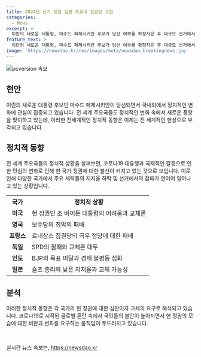 ```yaml
---
title: 2024년 선거 정권 심판 주요국 집권당 고전
categories:
  - News
excerpt: >
  이란의 새로운 대통령, 마수드 페제시키안 후보가 당선 여부를 확정지은 후 대규모 선거에서 정권 심판을 받았다.  미국, 영국, 프랑스, 독일, 인도, 일본 등 세계 주요국에서 집권 세력의 약화가 나타나고 있으며, 코로나19 대유행 및 경기 불황으로 인해 국민들의 불만이 고조되고 있다. 이와 함께, 세계적으로 정치적인 불안정이 늘어나고 있으며, 집권 세력의 실수로 극우세력이 확장되는 상황이다.
feature_text: >
  이란의 새로운 대통령, 마수드 페제시키안 후보가 당선 여부를 확정지은 후 대규모 선거에서 정권 심판을 받았다.  미국, 영국, 프랑스, 독일, 인도, 일본 등 세계 주요국에서 집권 세력의 약화가 나타나고 있으며, 코로나19 대유행 및 경기 불황으로 인해 국민들의 불만이 고조되고 있다. 이와 함께, 세계적으로 정치적인 불안정이 늘어나고 있으며, 집권 세력의 실수로 극우세력이 확장되는 상황이다.
image: 'https://newsdao.kr/res/images/meta/newsdao_breakingnews.jpg'
---
```


<p><img src="https://newsdao.kr/res/images/meta/newsdao_breakingnews.jpg" alt="pcversion 속보" /></p>

<h2 data-ke-size="size26">현안</h2>

<p data-ke-size="size16">이란의 새로운 대통령 후보인 마수드 페제시키안이 당선되면서 국내외에서 정치적인 변화에 관심이 집중되고 있습니다. 전 세계 주요국들도 정치적인 변화 속에서 새로운 풍향을 맞이하고 있는데, 이러한 전세계적인 정치적 동향은 이제는 전 세계적인 현상으로 부각되고 있습니다.</p>

<h2 data-ke-size="size26">정치적 동향</h2>

<p data-ke-size="size16">전 세계 주요국들의 정치적 상황을 살펴보면, 코로나19 대유행과 국제적인 갈등으로 인한 민심의 변화로 인해 현 국가 정권에 대한 불신이 커지고 있는 것으로 보입니다. 이로 인해 다양한 국가에서 주요 세력들의 지지율 하락 및 선거에서의 참패가 연이어 일어나고 있는 상황입니다.</p>

<table>
    <tr>
        <th>국가</th>
        <th>정치적 상황</th>
    </tr>
    <tr>
        <td style="text-align: center; height: 17px;"><b>미국</b></td>
        <td>현 정권인 조 바이든 대통령의 어려움과 교체론</td>
    </tr>
    <tr>
        <td style="text-align: center; height: 17px;"><b>영국</b></td>
        <td>보수당의 최악의 패배</td>
    </tr>
    <tr>
        <td style="text-align: center; height: 17px;"><b>프랑스</b></td>
        <td>르네상스 집권당의 극우 정당에 대한 패배</td>
    </tr>
    <tr>
        <td style="text-align: center; height: 17px;"><b>독일</b></td>
        <td>SPD의 참패와 교체론 대두</td>
    </tr>
    <tr>
        <td style="text-align: center; height: 17px;"><b>인도</b></td>
        <td>BJP의 목표 미달과 경제 불평등 심화</td>
    </tr>
    <tr>
        <td style="text-align: center; height: 17px;"><b>일본</b></td>
        <td>숄츠 총리의 낮은 지지율과 교체 가능성</td>
    </tr>
</table>

<h2 data-ke-size="size26">분석</h2>

<p data-ke-size="size16">이러한 정치적 동향은 각 국가의 현 정권에 대한 심판이자 교체의 요구로 해석되고 있습니다. 코로나19로 시작된 글로벌 혼란 속에서 국민들의 불안이 높아지면서 현 정권의 모습에 대한 비판과 변화를 요구하는 움직임이 두드러지고 있습니다.</p>

<p data-ke-size="size16">&nbsp;</p>
실시간 뉴스 속보는, <a href="https://newsdao.kr" rel="dofollow">https://newsdao.kr</a>



